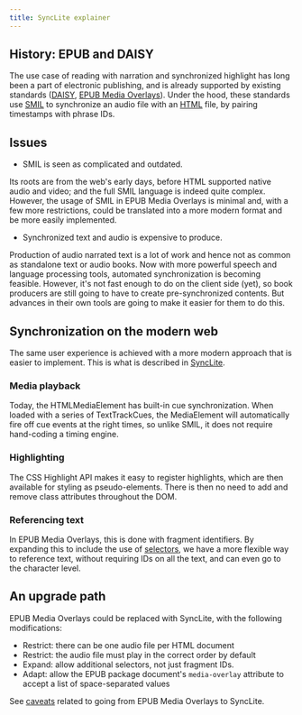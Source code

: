 ```yaml
---
title: SyncLite explainer
---
```

## History: EPUB and DAISY

The use case of reading with narration and synchronized highlight has long been a part of electronic publishing, and is already supported by existing standards ([DAISY](https://daisy.org/activities/standards/daisy/), [EPUB Media Overlays](https://www.w3.org/publishing/epub32/epub-mediaoverlays.html)). Under the hood, these standards use [SMIL](https://www.w3.org/TR/SMIL3/) to synchronize an audio file with an [HTML](https://html.spec.whatwg.org/multipage/) file, by pairing timestamps with phrase IDs.

## Issues 

* SMIL is seen as complicated and outdated.

Its roots are from the web's early days, before HTML supported native audio and video; and the full SMIL language is indeed quite complex. However, the usage of SMIL in EPUB Media Overlays is minimal and, with a few more restrictions, could be translated into a more modern format and be more easily implemented.

* Synchronized text and audio is expensive to produce.

Production of audio narrated text is a lot of work and hence not as common as standalone text or audio books. Now with more powerful speech and language processing tools, automated synchronization is becoming feasible. However, it's not fast enough to do on the client side (yet), so book producers are still going to have to create pre-synchronized contents. But advances in their own tools are going to make it easier for them to do this.

## Synchronization on the modern web

The same user experience is achieved with a more modern approach that is easier to implement. This is what is described in [SyncLite](synclite).

### Media playback

Today, the HTMLMediaElement has built-in cue synchronization. When loaded with a series of TextTrackCues, the MediaElement will automatically fire off cue events at the right times, so unlike SMIL, it does not require hand-coding a timing engine.

### Highlighting 

The CSS Highlight API makes it easy to register highlights, which are then available for styling as pseudo-elements. There is then no need to add and remove class attributes throughout the DOM.


### Referencing text

In EPUB Media Overlays, this is done with fragment identifiers. By expanding this to include the use of [selectors](https://www.w3.org/TR/selectors-states/#selectors), we have a more flexible way to reference text, without requiring IDs on all the text, and can even go to the character level. 


## An upgrade path

EPUB Media Overlays could be replaced with SyncLite, with the following modifications:

* Restrict: there can be one audio file per HTML document
* Restrict: the audio file must play in the correct order by default
* Expand: allow additional selectors, not just fragment IDs.
* Adapt: allow the EPUB package document's `media-overlay` attribute to accept a list of space-separated values

See [caveats](caveats) related to going from EPUB Media Overlays to SyncLite.